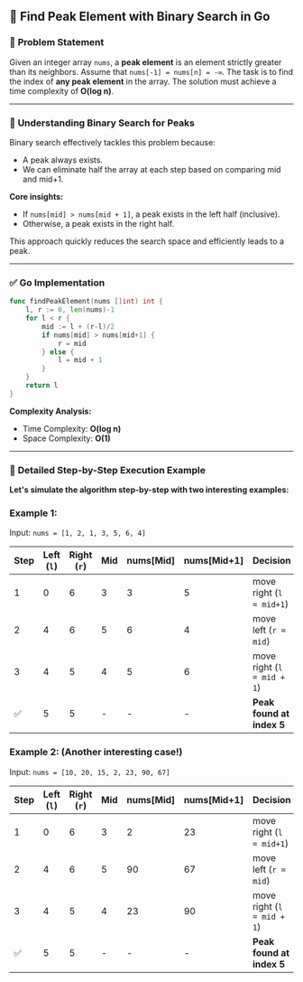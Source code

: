 ## 🚀 Find Peak Element with Binary Search in Go

### 📌 **Problem Statement**

Given an integer array `nums`, a **peak element** is an element strictly greater than its neighbors. Assume that `nums[-1] = nums[n] = -∞`. The task is to find the index of **any peak element** in the array. The solution must achieve a time complexity of **O(log n)**.

---

### 📌 **Understanding Binary Search for Peaks**

Binary search effectively tackles this problem because:

- A peak always exists.
- We can eliminate half the array at each step based on comparing mid and mid+1.

**Core insights:**
- If `nums[mid] > nums[mid + 1]`, a peak exists in the left half (inclusive).
- Otherwise, a peak exists in the right half.

This approach quickly reduces the search space and efficiently leads to a peak.

---

### ✅ **Go Implementation**

```go
func findPeakElement(nums []int) int {
	l, r := 0, len(nums)-1
	for l < r {
		mid := l + (r-l)/2
		if nums[mid] > nums[mid+1] {
			r = mid
		} else {
			l = mid + 1
		}
	}
	return l
}
```

**Complexity Analysis:**
- Time Complexity: **O(log n)**
- Space Complexity: **O(1)**

---

### 🎯 **Detailed Step-by-Step Execution Example**

**Let's simulate the algorithm step-by-step with two interesting examples:**

### **Example 1:**

Input: `nums = [1, 2, 1, 3, 5, 6, 4]`

| Step | Left (`l`) | Right (`r`) | Mid | nums[Mid] | nums[Mid+1] | Decision                   | Array Snapshot          |
|------|------------|-------------|-----|-----------|--------------|----------------------------|-------------------------|
| 1    | 0          | 6           | 3   | 3         | 5            | move right (`l = mid+1`)   | `[1,2,1,3,|5,6,4]`      |
| 2    | 4          | 6           | 5   | 6         | 4            | move left (`r = mid`)      | `[1,2,1,3,5,|6,4]`      |
| 3    | 4          | 5           | 4   | 5         | 6            | move right (`l = mid + 1`) | `[1,2,1,3,5,|6|,4]`     |
| ✅   | 5          | 5           | -   | -         | -            | **Peak found at index 5**  | `[1,2,1,3,5,(6),4]`     |

### **Example 2:** (Another interesting case!)

Input: `nums = [10, 20, 15, 2, 23, 90, 67]`

| Step | Left (`l`) | Right (`r`) | Mid | nums[Mid] | nums[Mid+1] | Decision                   | Array Snapshot            |
|------|------------|-------------|-----|-----------|--------------|----------------------------|---------------------------|
| 1    | 0          | 6           | 3   | 2         | 23           | move right (`l = mid+1`)   | `[10,20,15,2,|23,90,67]`  |
| 2    | 4          | 6           | 5   | 90        | 67           | move left (`r = mid`)      | `[10,20,15,2,23,|90,67]`  |
| 3    | 4          | 5           | 4   | 23        | 90           | move right (`l = mid + 1`) | `[10,20,15,2,23,|90|,67]` |
| ✅   | 5          | 5           | -   | -         | -            | **Peak found at index 5**  | `[10,20,15,2,23,(90),67]` |
